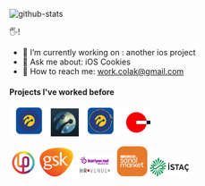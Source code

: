 ![github-stats](https://github-readme-stats.vercel.app/api?username=cagricolak&count_private=true&theme=algolia)

🖐!

- 🌱 I’m currently working on : another ios project
- 💬 Ask me about: iOS Cookies
- 🤙 How to reach me: work.colak@gmail.com


#### Projects I've worked before
<a href="https://apps.apple.com/tr/app/dijital-operatör/id335162906?l=tr"><img src="/clients/turkcell/dijital-operator-logo.png" width="70"></a>
<a href="https://apps.apple.com/tr/app/turkcell-platinum/id671494224?l=tr"><img src="/clients/turkcell/platinum.jpg" width="50"></a>
<a href="https://apps.apple.com/tr/app/şirketim/id930808346"><img src="/clients/turkcell/sirketim-app.png" width="70"></a>
<a href="https://github.com/cagricolak/cagricolak/blob/main/clients/fotowoo/fotowoo.png"><img src="/clients/fotowoo/fotowoo-logo.jpg" width="50"></a>

<a href="https://upudate.com"><img src="/clients/upudate.jpeg" width="50"></a>
<a><img src="/clients/gsk-logo.png" width="60"></a>
<a href="https://apps.apple.com/tr/app/hr-venue-v2/id1449021136?l=tr"><img src="/clients/kariyer-hrvenue_hd.jpg" width="70"></a>
<a href="https://apps.apple.com/tr/app/migros-sanal-market/id397585390?l=tr"><img src="/clients/sanal market logo.jpg" width="55"></a>
<a href="https://github.com/cagricolak/cagricolak/blob/main/clients/istac/duran%20varlik.jpg"><img src="/clients/istac/Istac_vektorel_korumali.png" width="70"></a>
